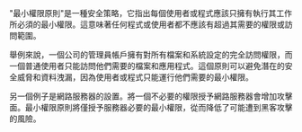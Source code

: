 "最小權限原則"是一種安全策略，它指出每個使用者或程式應該只擁有執行其工作所必須的最小權限。這意味著任何程式或使用者都不應該有超過其需要的權限或訪問範圍。

舉例來說，一個公司的管理員帳戶擁有對所有檔案和系統設定的完全訪問權限，而一個普通使用者只能訪問他們需要的檔案和應用程式。這個原則可以避免潛在的安全威脅和資料洩漏，因為使用者或程式只能運行他們需要的最小權限。

另一個例子是網路服務器的設置。將一個不必要的權限授予網路服務器會增加攻擊面。最小權限原則將僅授予服務器必要的最小權限，從而降低了可能遭到黑客攻擊的風險。